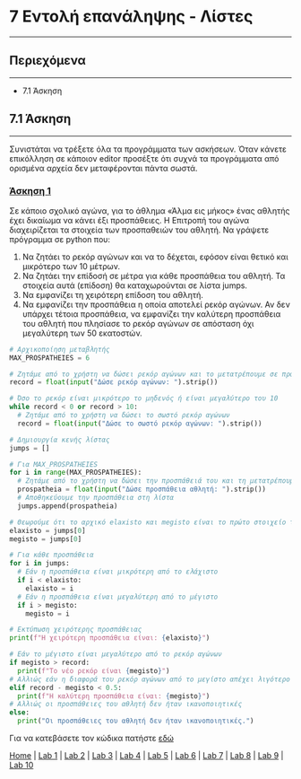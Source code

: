 # 7 Εντολή επανάληψης - Λίστες

---

## Περιεχόμενα

---

- 7.1 Άσκηση

## 7.1 Άσκηση

---

Συνιστάται να τρέξετε όλα τα προγράμματα των ασκήσεων. Όταν κάνετε επικόλληση σε κάποιον editor προσέξτε ότι συχνά τα προγράμματα από ορισμένα αρχεία δεν μεταφέρονται πάντα σωστά.

### [Άσκηση 1](source/lab_07/lab_07_exercise_1.py)

Σε κάποιο σχολικό αγώνα, για το άθλημα «Άλμα εις μήκος» ένας αθλητής έχει δικαίωμα να κάνει έξι προσπάθειες. Η Επιτροπή του αγώνα διαχειρίζεται τα στοιχεία των προσπαθειών του αθλητή. Να γράψετε πρόγραμμα σε python που:

1. Να ζητάει το ρεκόρ αγώνων και να το δέχεται, εφόσον είναι θετικό και μικρότερο των 10 μέτρων.
2. Να ζητάει την επίδοσή σε μέτρα για κάθε προσπάθεια του αθλητή. Τα στοιχεία αυτά (επίδοση) θα καταχωρούνται σε λίστα jumps.
3. Να εμφανίζει τη χειρότερη επίδοση του αθλητή.
4. Να εμφανίζει την προσπάθεια η οποία αποτελεί ρεκόρ αγώνων. Αν δεν υπάρχει τέτοια προσπάθεια, να εμφανίζει την καλύτερη προσπάθεια του αθλητή που πλησίασε το ρεκόρ αγώνων σε απόσταση όχι μεγαλύτερη των 50 εκατοστών.

```python
# Αρχικοποίηση μεταβλητής
MAX_PROSPATHEIES = 6

# Ζητάμε από το χρήστη να δώσει ρεκόρ αγώνων και το μετατρέπουμε σε πραγματικό
record = float(input("Δώσε ρεκόρ αγώνων: ").strip())

# Όσο το ρεκόρ είναι μικρότερο το μηδενός ή είναι μεγαλύτερο του 10
while record < 0 or record > 10:
  # Ζητάμε από το χρήστη να δώσει το σωστό ρεκόρ αγώνων
  record = float(input("Δώσε το σωστό ρεκόρ αγώνων: ").strip())

# Δημιουργία κενής λίστας
jumps = []

# Για MAX_PROSPATHEIES
for i in range(MAX_PROSPATHEIES):
  # Ζητάμε από το χρήστη να δώσει την προσπάθειά του και τη μετατρέπουμε σε πραγματικό
  prospatheia = float(input("Δώσε προσπάθεια αθλητή: ").strip())
  # Αποθηκεύουμε την προσπάθεια στη λίστα
  jumps.append(prospatheia)

# Θεωρούμε ότι το αρχικό elaxisto και megisto είναι το πρώτο στοιχείο της λίστας
elaxisto = jumps[0]
megisto = jumps[0]

# Για κάθε προσπάθεια
for i in jumps:
  # Εάν η προσπάθεια είναι μικρότερη από το ελάχιστο
  if i < elaxisto:
    elaxisto = i
  # Εάν η προσπάθεια είναι μεγαλύτερη από το μέγιστο
  if i > megisto:
    megisto = i

# Εκτύπωση χειρότερης προσπάθειας
print(f"H χειρότερη προσπάθεια είναι: {elaxisto}")

# Εάν το μέγιστο είναι μεγαλύτερο από το ρεκόρ αγώνων
if megisto > record:
  print(f"Το νέο ρεκόρ είναι {megisto}")
# Αλλιώς εάν η διαφορά του ρεκόρ αγώνων από το μεγίστο απέχει λιγότερο από 0.5 μέτρα
elif record - megisto < 0.5:
  print(f"H καλύτερη προσπάθεια είναι: {megisto}")
# Αλλιώς οι προσπάθειες του αθλητή δεν ήταν ικανοποιητικές
else:
  print("Oι προσπάθειες του αθλητή δεν ήταν ικανοποιητικές.")
```

Για να κατεβάσετε τον κώδικα πατήστε [εδώ](source/lab_07/lab_07_exercise_1.py)

[Home](../README.md) | [Lab 1](lab_01.md) | [Lab 2](lab_02.md) | [Lab 3](lab_03.md) | [Lab 4](lab_04.md) | [Lab 5](lab_05.md) | [Lab 6](lab_06.md) | [Lab 7](lab_07.md) | [Lab 8](lab_08.md) | [Lab 9](lab_09.md) | [Lab 10](lab_10.md)
